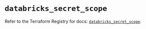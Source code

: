 # `databricks_secret_scope`

Refer to the Terraform Registry for docs: [`databricks_secret_scope`](https://registry.terraform.io/providers/databricks/databricks/1.36.0/docs/resources/secret_scope).
